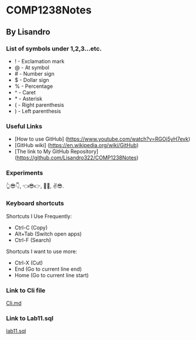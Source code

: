 # COMP1238Notes
## By Lisandro

### List of symbols under 1,2,3...etc.
- ! - Exclamation mark
- @ - At symbol
- \# - Number sign
- $ - Dollar sign
- % - Percentage
- ^ - Caret
- \* - Asterisk
- ( - Right parenthesis
- ) - Left parenthesis

### Useful Links 
 - [How to use GitHub] (https://www.youtube.com/watch?v=RGOj5yH7evk)
 - [GitHub wiki] (https://en.wikipedia.org/wiki/GitHub)
 - [The link to My GitHub Repository] (https://github.com/Lisandro322/COMP1238Notes)

### Experiments
👆😎👇,
👈😎👉,
👏😎,
✌️😎.

### Keyboard shortcuts
Shortcuts I Use Frequently:
- Ctrl-C (Copy)
- Alt+Tab (Switch open apps)
- Ctrl-F (Search)

Shortcuts I want to use more:
- Ctrl-X (Cut)
- End (Go to current line end)
- Home (Go to current line start)

### Link to Cli file
[Cli.md](doc/cli.md)

### Link to Lab11.sql
[lab11.sql](/lab11.sql)
